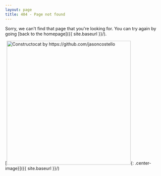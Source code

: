 ```yaml
---
layout: page
title: 404 - Page not found
---
```


Sorry, we can't find that page that you're looking for. You can try again by going [back to the homepage]({{ site.baseurl }}/).

[<img src="{{ site.baseurl }}/assets/404.jpg" alt="Constructocat by https://github.com/jasoncostello" style="width: 400px;"/>{: .center-image}]({{ site.baseurl }}/)
